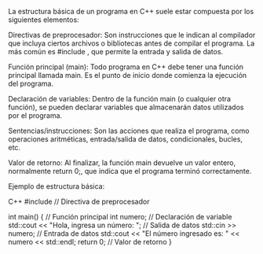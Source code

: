 La estructura básica de un programa en C++ suele estar compuesta por los siguientes elementos:

Directivas de preprocesador:
Son instrucciones que le indican al compilador que incluya ciertos archivos o bibliotecas antes de compilar el programa. La más común es #include <iostream>, que permite la entrada y salida de datos.

Función principal (main):
Todo programa en C++ debe tener una función principal llamada main. Es el punto de inicio donde comienza la ejecución del programa.

Declaración de variables:
Dentro de la función main (o cualquier otra función), se pueden declarar variables que almacenarán datos utilizados por el programa.

Sentencias/instrucciones:
Son las acciones que realiza el programa, como operaciones aritméticas, entrada/salida de datos, condicionales, bucles, etc.

Valor de retorno:
Al finalizar, la función main devuelve un valor entero, normalmente return 0;, que indica que el programa terminó correctamente.

Ejemplo de estructura básica:

C++
#include <iostream> // Directiva de preprocesador

int main() { // Función principal
    int numero; // Declaración de variable
    std::cout << "Hola, ingresa un número: "; // Salida de datos
    std::cin >> numero; // Entrada de datos
    std::cout << "El número ingresado es: " << numero << std::endl;
    return 0; // Valor de retorno
}
